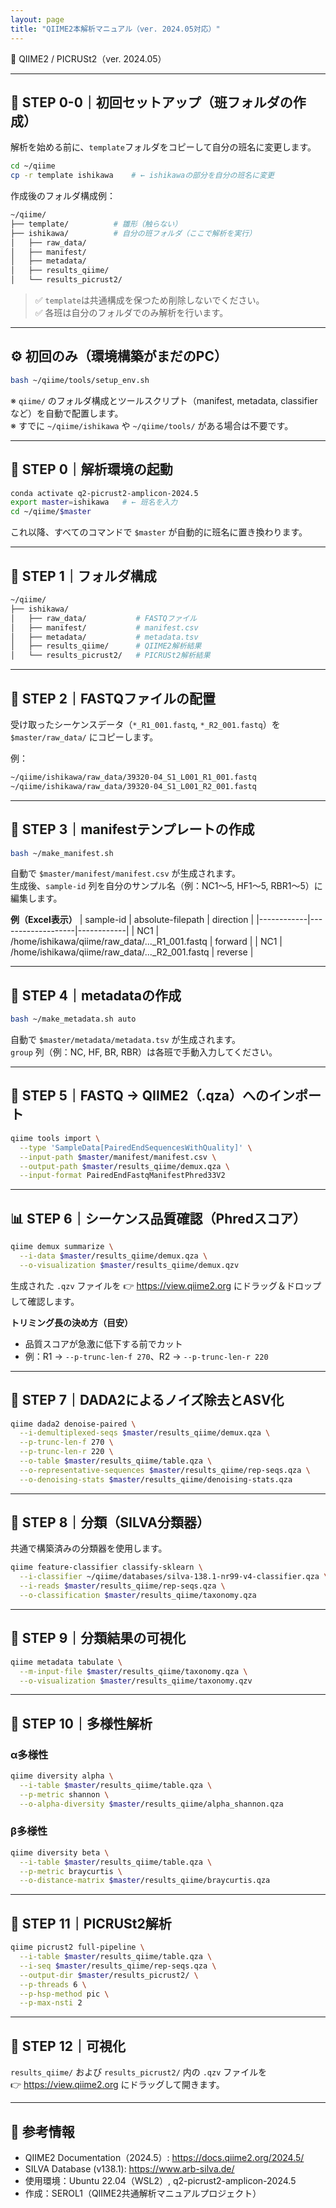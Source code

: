 ```yaml
---
layout: page
title: "QIIME2本解析マニュアル（ver. 2024.05対応）"
---
```


<div class="section-title">🧬 QIIME2 / PICRUSt2（ver. 2024.05）</div>

---

## 🧩 STEP 0-0｜初回セットアップ（班フォルダの作成）
解析を始める前に、`template`フォルダをコピーして自分の班名に変更します。

```bash
cd ~/qiime
cp -r template ishikawa    # ← ishikawaの部分を自分の班名に変更
```

作成後のフォルダ構成例：
```bash
~/qiime/
├── template/          # 雛形（触らない）
├── ishikawa/          # 自分の班フォルダ（ここで解析を実行）
│   ├── raw_data/
│   ├── manifest/
│   ├── metadata/
│   ├── results_qiime/
│   └── results_picrust2/
```

> ✅ `template`は共通構成を保つため削除しないでください。  
> ✅ 各班は自分のフォルダでのみ解析を行います。  

---

## ⚙️ 初回のみ（環境構築がまだのPC）
```bash
bash ~/qiime/tools/setup_env.sh
```
※ `qiime/` のフォルダ構成とツールスクリプト（manifest, metadata, classifierなど）を自動で配置します。  
※ すでに `~/qiime/ishikawa` や `~/qiime/tools/` がある場合は不要です。  

---

## 🧩 STEP 0｜解析環境の起動
```bash
conda activate q2-picrust2-amplicon-2024.5
export master=ishikawa   # ← 班名を入力
cd ~/qiime/$master
```
これ以降、すべてのコマンドで `$master` が自動的に班名に置き換わります。  

---

## 📁 STEP 1｜フォルダ構成
```bash
~/qiime/
├── ishikawa/
│   ├── raw_data/           # FASTQファイル
│   ├── manifest/           # manifest.csv
│   ├── metadata/           # metadata.tsv
│   ├── results_qiime/      # QIIME2解析結果
│   └── results_picrust2/   # PICRUSt2解析結果
```

---

## 🧬 STEP 2｜FASTQファイルの配置
受け取ったシーケンスデータ（`*_R1_001.fastq`, `*_R2_001.fastq`）を `$master/raw_data/` にコピーします。

例：
```bash
~/qiime/ishikawa/raw_data/39320-04_S1_L001_R1_001.fastq
~/qiime/ishikawa/raw_data/39320-04_S1_L001_R2_001.fastq
```

---

## 🧾 STEP 3｜manifestテンプレートの作成
```bash
bash ~/make_manifest.sh
```
自動で `$master/manifest/manifest.csv` が生成されます。  
生成後、`sample-id` 列を自分のサンプル名（例：NC1～5, HF1～5, RBR1～5）に編集します。

**例（Excel表示）**
| sample-id | absolute-filepath | direction |
|------------|-------------------|------------|
| NC1 | /home/ishikawa/qiime/raw_data/..._R1_001.fastq | forward |
| NC1 | /home/ishikawa/qiime/raw_data/..._R2_001.fastq | reverse |

---

## 🧬 STEP 4｜metadataの作成
```bash
bash ~/make_metadata.sh auto
```
自動で `$master/metadata/metadata.tsv` が生成されます。  
`group` 列（例：NC, HF, BR, RBR）は各班で手動入力してください。  

---

## 🧫 STEP 5｜FASTQ → QIIME2（.qza）へのインポート
```bash
qiime tools import \
  --type 'SampleData[PairedEndSequencesWithQuality]' \
  --input-path $master/manifest/manifest.csv \
  --output-path $master/results_qiime/demux.qza \
  --input-format PairedEndFastqManifestPhred33V2
```

---

## 📊 STEP 6｜シーケンス品質確認（Phredスコア）
```bash
qiime demux summarize \
  --i-data $master/results_qiime/demux.qza \
  --o-visualization $master/results_qiime/demux.qzv
```
生成された `.qzv` ファイルを 👉 https://view.qiime2.org にドラッグ＆ドロップして確認します。

**トリミング長の決め方（目安）**
- 品質スコアが急激に低下する前でカット
- 例：R1 → `--p-trunc-len-f 270`、R2 → `--p-trunc-len-r 220`

---

## 🧮 STEP 7｜DADA2によるノイズ除去とASV化
```bash
qiime dada2 denoise-paired \
  --i-demultiplexed-seqs $master/results_qiime/demux.qza \
  --p-trunc-len-f 270 \
  --p-trunc-len-r 220 \
  --o-table $master/results_qiime/table.qza \
  --o-representative-sequences $master/results_qiime/rep-seqs.qza \
  --o-denoising-stats $master/results_qiime/denoising-stats.qza
```

---

## 🧬 STEP 8｜分類（SILVA分類器）
共通で構築済みの分類器を使用します。  
```bash
qiime feature-classifier classify-sklearn \
  --i-classifier ~/qiime/databases/silva-138.1-nr99-v4-classifier.qza \
  --i-reads $master/results_qiime/rep-seqs.qza \
  --o-classification $master/results_qiime/taxonomy.qza
```

---

## 🧩 STEP 9｜分類結果の可視化
```bash
qiime metadata tabulate \
  --m-input-file $master/results_qiime/taxonomy.qza \
  --o-visualization $master/results_qiime/taxonomy.qzv
```

---

## 🧠 STEP 10｜多様性解析

### α多様性
```bash
qiime diversity alpha \
  --i-table $master/results_qiime/table.qza \
  --p-metric shannon \
  --o-alpha-diversity $master/results_qiime/alpha_shannon.qza
```

### β多様性
```bash
qiime diversity beta \
  --i-table $master/results_qiime/table.qza \
  --p-metric braycurtis \
  --o-distance-matrix $master/results_qiime/braycurtis.qza
```

---

## 🧬 STEP 11｜PICRUSt2解析
```bash
qiime picrust2 full-pipeline \
  --i-table $master/results_qiime/table.qza \
  --i-seq $master/results_qiime/rep-seqs.qza \
  --output-dir $master/results_picrust2/ \
  --p-threads 6 \
  --p-hsp-method pic \
  --p-max-nsti 2
```

---

## 🌈 STEP 12｜可視化
`results_qiime/` および `results_picrust2/` 内の `.qzv` ファイルを  
👉 https://view.qiime2.org にドラッグして開きます。

---

## 📘 参考情報
- QIIME2 Documentation（2024.5）: https://docs.qiime2.org/2024.5/
- SILVA Database (v138.1): https://www.arb-silva.de/
- 使用環境：Ubuntu 22.04（WSL2）, q2-picrust2-amplicon-2024.5
- 作成：SEROL1（QIIME2共通解析マニュアルプロジェクト）
